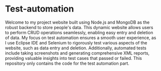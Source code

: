 # Test-automation
Welcome to my project website built using Node.js and MongoDB as the robust backend to store people's data. This dynamic website allows users to perform CRUD operations seamlessly, enabling easy entry and deletion of data. My focus on test automation ensures a smooth user experience, as I use Eclipse IDE and Selenium to rigorously test various aspects of the website, such as data entry and deletion. Additionally,  automated tests include taking screenshots and generating comprehensive XML reports, providing valuable insights into test cases that passed or failed. This repository only contains the code for the test automation part. 
